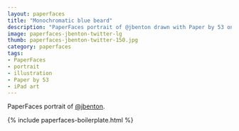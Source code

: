 ```yaml
---
layout: paperfaces
title: "Monochromatic blue beard"
description: "PaperFaces portrait of @jbenton drawn with Paper by 53 on an iPad."
image: paperfaces-jbenton-twitter-lg
thumb: paperfaces-jbenton-twitter-150.jpg
category: paperfaces
tags: 
- PaperFaces
- portrait
- illustration
- Paper by 53
- iPad art
---
```


PaperFaces portrait of [@jbenton](http://twitter.com/jbenton).

{% include paperfaces-boilerplate.html %}